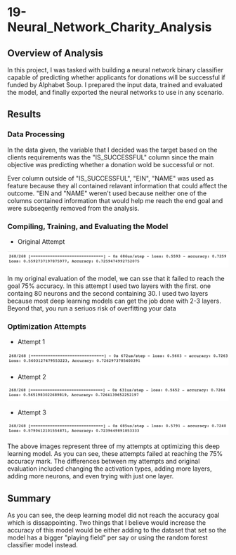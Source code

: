 # 19-Neural_Network_Charity_Analysis

## Overview of Analysis
In this project, I was tasked with building a neural network binary classifier capable of predicting whether applicants for donations will be successful if funded by Alphabet Soup. I prepared the input data, trained and evaluated the model, and finally exported the neural networks to use in any scenario.


## Results

### Data Processing
In the data given, the variable that I decided was the target based on the clients requirements was the "IS_SUCCESSFUL" column since the main objective was predicting whether a donation wold be successful or not.

Ever column outside of "IS_SUCCESSFUL", "EIN", "NAME" was used as feature because they all contained relavant information that could affect the outcome. "EIN and "NAME" weren't used because neither one of the columns contained information that would help me reach the end goal and were subseqently removed from the analysis.

### Compiling, Training, and Evaluating the Model
- Original Attempt

![...](images/attempt0.png)

In my original evaluation of the model, we can sse that it failed to reach the goal 75% accuracy. In this attempt I used two layers with the first. one containg 80 neurons and the second containing 30. I used two layers because most deep learning models can get the job done with 2-3 layers. Beyond that, you run a seriuos risk of overfitting your data


### Optimization Attempts

- Attempt 1

![...](images/attempt1.png)

- Attempt 2

![...](images/attempt2.png)

- Attempt 3

![...](images/attempt3.png)

The above images represent three of my attempts at optimizing this deep learning model. As you can see, these attempts failed at reaching the 75% accuracy mark. The differences between my attempts and original evaluation included changing the activation types, adding more layers, adding more neurons, and even trying with just one layer.


## Summary

As you can see, the deep learning model did not reach the accuracy goal which is dissappointing. Two things that I believe would increase the accuracy of this model would be either adding to the dataset that set so the model has a bigger "playing field" per say or using the random forest classifier model instead.
